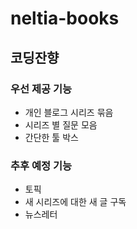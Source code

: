 # neltia-books
## 코딩잔향
### 우선 제공 기능
- 개인 블로그 시리즈 묶음
- 시리즈 별 질문 모음
- 간단한 툴 박스

### 추후 예정 기능
- 토픽
- 새 시리즈에 대한 새 글 구독
- 뉴스레터
